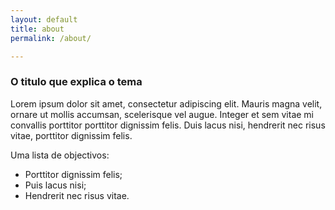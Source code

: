 ```yaml
---
layout: default
title: about
permalink: /about/

---
```


### O titulo que explica o tema

Lorem ipsum dolor sit amet, consectetur adipiscing elit. Mauris magna velit, ornare ut mollis accumsan, scelerisque vel augue. Integer et sem vitae mi convallis porttitor porttitor dignissim felis. Duis lacus nisi, hendrerit nec risus vitae, porttitor dignissim felis.

Uma lista de objectivos:
- Porttitor dignissim felis;
- Puis lacus nisi;
- Hendrerit nec risus vitae.
